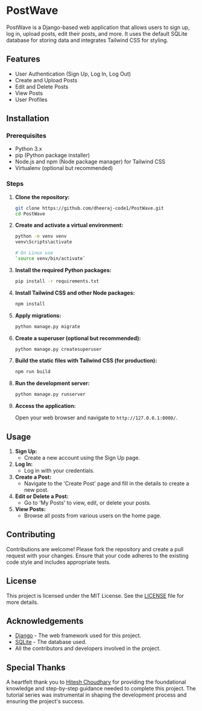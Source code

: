 # PostWave

PostWave is a Django-based web application that allows users to sign up, log in, upload posts, edit their posts, and more. It uses the default SQLite database for storing data and integrates Tailwind CSS for styling.

## Features

- User Authentication (Sign Up, Log In, Log Out)
- Create and Upload Posts
- Edit and Delete Posts
- View Posts
- User Profiles

## Installation

### Prerequisites

- Python 3.x
- pip (Python package installer)
- Node.js and npm (Node package manager) for Tailwind CSS
- Virtualenv (optional but recommended)

### Steps

1. **Clone the repository:**

    ```bash
    git clone https://github.com/dheeraj-code1/PostWave.git
    cd PostWave
    ```

2. **Create and activate a virtual environment:**

    ```bash
    python -m venv venv
    venv\Scripts\activate
    
    # On Linux use 
    `source venv/bin/activate`
    ```

3. **Install the required Python packages:**

    ```bash
    pip install -r requirements.txt
    ```

4. **Install Tailwind CSS and other Node packages:**

    ```bash
    npm install
    ```

5. **Apply migrations:**

    ```bash
    python manage.py migrate
    ```

6. **Create a superuser (optional but recommended):**

    ```bash
    python manage.py createsuperuser
    ```

7. **Build the static files with Tailwind CSS (for production):**

    ```bash
    npm run build
    ```

8. **Run the development server:**

    ```bash
    python manage.py runserver
    ```

9. **Access the application:**

    Open your web browser and navigate to `http://127.0.0.1:8000/`.

## Usage

1. **Sign Up:**
    - Create a new account using the Sign Up page.
2. **Log In:**
    - Log in with your credentials.
3. **Create a Post:**
    - Navigate to the 'Create Post' page and fill in the details to create a new post.
4. **Edit or Delete a Post:**
    - Go to 'My Posts' to view, edit, or delete your posts.
5. **View Posts:**
    - Browse all posts from various users on the home page.

## Contributing

Contributions are welcome! Please fork the repository and create a pull request with your changes. Ensure that your code adheres to the existing code style and includes appropriate tests.

## License

This project is licensed under the MIT License. See the [LICENSE](LICENSE) file for more details.

## Acknowledgements

- [Django](https://www.djangoproject.com/) - The web framework used for this project.
- [SQLite](https://www.sqlite.org/index.html) - The database used.
- All the contributors and developers involved in the project.

## Special Thanks

A heartfelt thank you to [Hitesh Choudhary](https://www.youtube.com/playlist?list=PLu71SKxNbfoDOf-6vAcKmazT92uLnWAgy) for providing the foundational knowledge and step-by-step guidance needed to complete this project. The tutorial series was instrumental in shaping the development process and ensuring the project's success.
